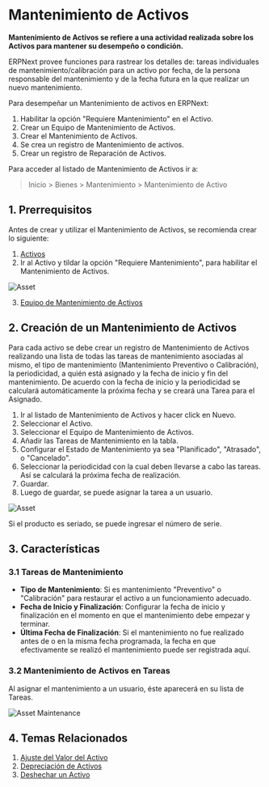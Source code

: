 <!-- add-breadcrumbs -->
# Mantenimiento de Activos

**Mantenimiento de Activos se refiere a una actividad realizada sobre los Activos para mantener su desempeño o condición.**

ERPNext provee funciones para rastrear los detalles de: tareas individuales de mantenimiento/calibración para un activo por fecha, de la persona responsable del mantenimiento y de la fecha futura en la que realizar un nuevo mantenimiento. 

Para desempeñar un Mantenimiento de activos en ERPNext:

1. Habilitar la opción "Requiere Mantenimiento" en el Activo.
2. Crear un Equipo de Mantenimiento de Activos.
3. Crear el Mantenimiento de Activos.
4. Se crea un registro de Mantenimiento de activos.
5. Crear un registro de Reparación de Activos.

Para acceder al listado de Mantenimiento de Activos ir a:
> Inicio > Bienes > Mantenimiento > Mantenimiento de Activo

## 1. Prerrequisitos
Antes de crear y utilizar el Mantenimiento de Activos, se recomienda crear lo siguiente:

1. [Activos](/docs/user/manual/es/asset/asset)
1. Ir al Activo y tildar la opción "Requiere Mantenimiento", para habilitar el Mantenimiento de Activos.

<img class="screenshot" alt="Asset" src="{{docs_base_url}}/assets/img/asset/maintenance_required.png">

3. [Equipo de Mantenimiento de Activos](/docs/user/manual/es/asset/asset-maintenance-team)

## 2. Creación de un Mantenimiento de Activos
Para cada activo se debe crear un registro de Mantenimiento de Activos realizando una lista de todas las tareas de mantenimiento asociadas al mismo, el tipo de mantenimiento (Mantenimiento Preventivo o Calibración), la periodicidad, a quién está asignado y la fecha de inicio y fin del mantenimiento. De acuerdo con la fecha de inicio y la periodicidad se calculará automáticamente la próxima fecha y se creará una Tarea para el Asignado. 

1. Ir al listado de Mantenimiento de Activos y hacer click en Nuevo. 
1. Seleccionar el Activo.
1. Seleccionar el Equipo de Mantenimiento de Activos.
1. Añadir las Tareas de Mantenimiento en la tabla.
  1. Configurar el Estado de Mantenimiento ya sea "Planificado", "Atrasado", o "Cancelado".
  1. Seleccionar la periodicidad con la cual deben llevarse a cabo las tareas. Así se calculará la próxima fecha de realización. 
1. Guardar.
1. Luego de guardar, se puede asignar la tarea a un usuario.
  <img class="screenshot" alt="Asset" src="{{docs_base_url}}/assets/img/asset/asset_maintenance.png">

Si el producto es seriado, se puede ingresar el número de serie. 

## 3. Características
### 3.1 Tareas de Mantenimiento

* **Tipo de Mantenimiento**: Si es mantenimiento "Preventivo" o "Calibración" para restaurar el activo a un funcionamiento adecuado. 
* **Fecha de Inicio y Finalización**: Configurar la fecha de inicio y finalización en el momento en que el mantenimiento debe empezar y terminar. 
* **Última Fecha de Finalización**: Si el mantenimiento no fue realizado antes de o en la misma fecha programada, la fecha en que efectivamente se realizó el mantenimiento puede ser registrada aquí.

### 3.2 Mantenimiento de Activos en Tareas

Al asignar el mantenimiento a un usuario, éste aparecerá en su lista de Tareas. 

![Asset Maintenance](/docs/assets/img/asset/asset-maintenance-todo.png)


## 4. Temas Relacionados
1. [Ajuste del Valor del Activo](/docs/user/manual/es/asset/asset-value-adjustment)
1. [Depreciación de Activos](/docs/user/manual/es/asset/asset-depreciation)
1. [Deshechar un Activo](/docs/user/manual/es/asset/scrapping-an-asset)
